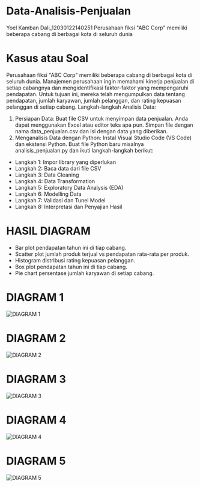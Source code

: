 # Data-Analisis-Penjualan
Yoel Kamban Dali_12030122140251
Perusahaan fiksi "ABC Corp" memiliki beberapa cabang di berbagai kota di seluruh dunia

# Kasus atau Soal
Perusahaan fiksi "ABC Corp" memiliki beberapa cabang di berbagai kota di seluruh dunia. Manajemen perusahaan ingin memahami kinerja penjualan di setiap cabangnya dan mengidentifikasi faktor-faktor yang mempengaruhi pendapatan. Untuk tujuan ini, mereka telah mengumpulkan data tentang pendapatan, jumlah karyawan, jumlah pelanggan, dan rating kepuasan pelanggan di setiap cabang.
Langkah-langkah Analisis Data:
1.	Persiapan Data:
Buat file CSV untuk menyimpan data penjualan. Anda dapat menggunakan Excel atau editor teks apa pun. Simpan file dengan nama data_penjualan.csv dan isi dengan data yang diberikan.
2.	Menganalisis Data dengan Python:
Instal Visual Studio Code (VS Code) dan ekstensi Python.
Buat file Python baru misalnya analisis_penjualan.py dan ikuti langkah-langkah berikut:
* Langkah 1: Impor library yang diperlukan
* Langkah 2: Baca data dari file CSV
* Langkah 3: Data Cleaning
* Langkah 4: Data Transformation
* Langkah 5: Exploratory Data Analysis (EDA)
* Langkah 6: Modelling Data
* Langkah 7: Validasi dan Tunel Model
* Langkah 8: Interpretasi dan Penyajian Hasil

# HASIL DIAGRAM
* Bar plot pendapatan tahun ini di tiap cabang.
* Scatter plot jumlah produk terjual vs pendapatan rata-rata per produk.
* Histogram distribusi rating kepuasan pelanggan.
* Box plot pendapatan tahun ini di tiap cabang.
* Pie chart persentase jumlah karyawan di setiap cabang.

# DIAGRAM 1
![DIAGRAM 1](https://github.com/YoelKambanDali/Data-Analisis-Penjualan/assets/166706257/66172b8b-e06a-44c0-87ce-32a9365907f1)

# DIAGRAM 2
![DIAGRAM 2](https://github.com/YoelKambanDali/Data-Analisis-Penjualan/assets/166706257/c9f000e9-ce82-411e-b0fd-4f004709dff9)

# DIAGRAM 3
![DIAGRAM 3](https://github.com/YoelKambanDali/Data-Analisis-Penjualan/assets/166706257/c91ce2c5-58c1-4254-bb4b-a8868a0dd75f)

# DIAGRAM 4
![DIAGRAM 4](https://github.com/YoelKambanDali/Data-Analisis-Penjualan/assets/166706257/8e4d1519-efc6-4d2d-b688-916e83b4ed81)

# DIAGRAM 5
![DIAGRAM 5](https://github.com/YoelKambanDali/Data-Analisis-Penjualan/assets/166706257/77d5ab1e-b258-4a2b-97b3-ac607dabb48f)
